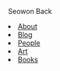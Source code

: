  <!DOCTYPE html>
<html>
  <head>
    <meta charset="utf-8">
    <title>Seowon Back</title>
    <link rel="stylesheet" href="https://fonts.googleapis.com/css?family=Almarai">
   </head>
<link rel="stylesheet" href="style.css">
  <div class="container">
    <div class="right">
      <p class="pno-space">Seowon Back</p
     <ul class="ulnospace">
       <li><a href="/about">About</a></li>
       <li><a href="/blog">Blog</a></li>
       <li><a href="/people">People</a></li>
       <li><a href="/art">Art</a></li>
       <li><a href="/books">Books</a></li>
      </ul>
    </div>
  </html>
